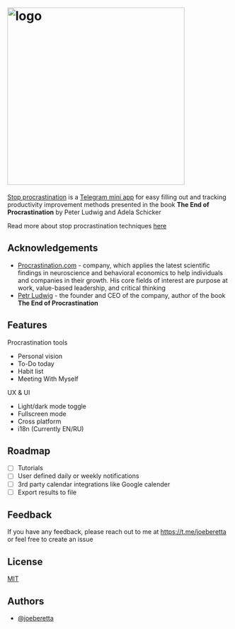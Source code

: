 # <img src="https://procrastination.com/assets/frontend/img/logo-procrastination.svg" alt="logo" width="400" />

[Stop procrastination](https://t.me/stop_procrastination_bot) is a [Telegram mini app](https://core.telegram.org/bots/webapps) for easy filling out and tracking productivity improvement methods presented in the book **The End of Procrastination** by Peter Ludwig and Adela Schicker

Read more about stop procrastination techniques [here](https://procrastination.com/what-is-procrastination#how-to-stop-procrastinating)

## Acknowledgements

- [Procrastination.com](https://procrastination.com) - company, which applies the latest scientific findings in neuroscience and behavioral economics to help individuals and companies in their growth. His core fields of interest are purpose at work, value-based leadership, and critical thinking
- [Petr Ludwig](https://petrludwig.com) - the founder and CEO of the company, author of the book **The End of Procrastination**

## Features

Procrastination tools

- Personal vision
- To-Do today
- Habit list
- Meeting With Myself

UX & UI

- Light/dark mode toggle
- Fullscreen mode
- Cross platform
- i18n (Currently EN/RU)

## Roadmap

- [ ] Tutorials
- [ ] User defined daily or weekly notifications
- [ ] 3rd party calendar integrations like Google calender
- [ ] Export results to file

## Feedback

If you have any feedback, please reach out to me at https://t.me/joeberetta or feel free to create an issue

## License

[MIT](./LICENSE.md)

## Authors

- [@joeberetta](https://www.github.com/joeberetta)
